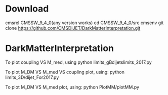 # Download
cmsrel CMSSW_9_4_0(any version works)
cd CMSSW_9_4_0/src
cmsenv
git clone  https://github.com/CMSDIJET/DarkMatterInterpretation.git 

# DarkMatterInterpretation

To plot coupling VS M_med, using 
  python limits_gBdijetslimits_2017.py
  
To plot M_DM VS M_med VS coupling plot, using:
  python limits_3D/dijet_For2017.py
  
To plot M_DM VS M_med plot, using:
  python PlotMM/plotMM.py 
